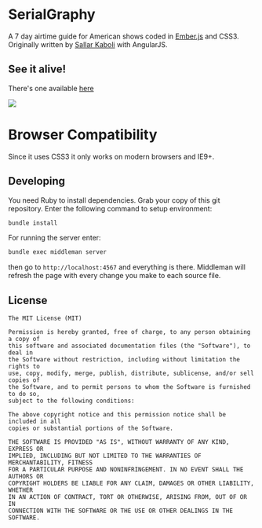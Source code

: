 SerialGraphy
============

A 7 day airtime guide for American shows coded in [Ember.js](http://emberjs.com) and CSS3. Originally written by [Sallar Kaboli](https://github.com/sallar/serialgraphy) with AngularJS.

## See it alive!
There's one available [here](http://arashm.github.io/SerialGraphy/)

![](https://dl.dropboxusercontent.com/u/27475633/Photo/SerialGraphy.png)

Browser Compatibility
=====================
Since it uses CSS3 it only works on modern browsers and IE9+.

## Developing

You need Ruby to install dependencies. Grab your copy of this git repository. Enter the following command to setup environment:

```bash
bundle install
```

For running the server enter:

```bash
bundle exec middleman server
```

then go to `http://localhost:4567` and everything is there. Middleman will refresh the page with every change you make to each source file.

## License

    The MIT License (MIT)

    Permission is hereby granted, free of charge, to any person obtaining a copy of
    this software and associated documentation files (the "Software"), to deal in
    the Software without restriction, including without limitation the rights to
    use, copy, modify, merge, publish, distribute, sublicense, and/or sell copies of
    the Software, and to permit persons to whom the Software is furnished to do so,
    subject to the following conditions:

    The above copyright notice and this permission notice shall be included in all
    copies or substantial portions of the Software.

    THE SOFTWARE IS PROVIDED "AS IS", WITHOUT WARRANTY OF ANY KIND, EXPRESS OR
    IMPLIED, INCLUDING BUT NOT LIMITED TO THE WARRANTIES OF MERCHANTABILITY, FITNESS
    FOR A PARTICULAR PURPOSE AND NONINFRINGEMENT. IN NO EVENT SHALL THE AUTHORS OR
    COPYRIGHT HOLDERS BE LIABLE FOR ANY CLAIM, DAMAGES OR OTHER LIABILITY, WHETHER
    IN AN ACTION OF CONTRACT, TORT OR OTHERWISE, ARISING FROM, OUT OF OR IN
    CONNECTION WITH THE SOFTWARE OR THE USE OR OTHER DEALINGS IN THE SOFTWARE.
